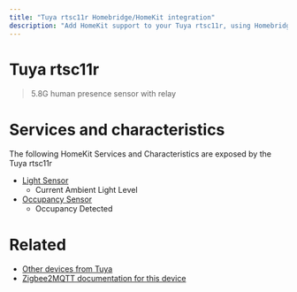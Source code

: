 ```yaml
---
title: "Tuya rtsc11r Homebridge/HomeKit integration"
description: "Add HomeKit support to your Tuya rtsc11r, using Homebridge, Zigbee2MQTT and homebridge-z2m."
---
```

<!---
This file has been GENERATED using src/docgen/docgen.ts
DO NOT EDIT THIS FILE MANUALLY!
-->
# Tuya rtsc11r
> 5.8G human presence sensor with relay


# Services and characteristics
The following HomeKit Services and Characteristics are exposed by
the Tuya rtsc11r

* [Light Sensor](../../sensors.md)
  * Current Ambient Light Level
* [Occupancy Sensor](../../sensors.md)
  * Occupancy Detected


# Related
* [Other devices from Tuya](../index.md#tuya)
* [Zigbee2MQTT documentation for this device](https://www.zigbee2mqtt.io/devices/rtsc11r.html)